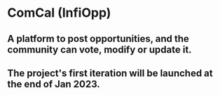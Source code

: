 # ComCal (InfiOpp) 

## A platform to post opportunities, and the community can vote, modify or update it.
## The project's first iteration will be launched at the end of Jan 2023.
